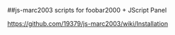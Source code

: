 ##js-marc2003
scripts for foobar2000 + JScript Panel

https://github.com/19379/js-marc2003/wiki/Installation
